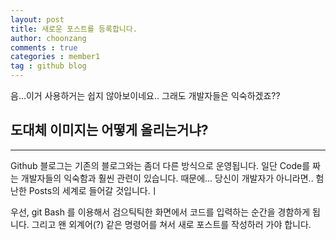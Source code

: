 ```yaml
---
layout: post
title: 새로운 포스트를 등록합니다. 
author: choonzang
comments : true
categories : member1
tag : github blog
---
```


음...이거 사용하거는 쉽지 않아보이네요.. 
그래도 개발자들은 익숙하겠죠??

## 도대체 이미지는 어떻게 올리는거냐? 
-----

Github 블로그는 기존의 블로그와는 좀더 다른 방식으로 운영됩니다.
일단 Code를 짜는 개발자들의 익숙함과 훨씬 관련이 있습니다. 때문에... 당신이 개발자가 아니라면.. 험난한 Posts의 세계로 들어갈 것입니다.ㅣ

우선, git Bash 를 이용해서 검으틱틱한 화면에서 코드를 입력하는 순간을 경함하게 됩니다.
그리고 왠 외계어(?) 같은 명령어를 쳐서 새로 포스트를 작성하러 가야 합니다. 
